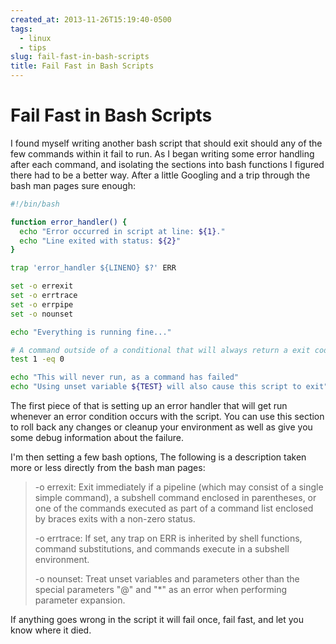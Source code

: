 ```yaml
---
created_at: 2013-11-26T15:19:40-0500
tags:
  - linux
  - tips
slug: fail-fast-in-bash-scripts
title: Fail Fast in Bash Scripts
---
```


# Fail Fast in Bash Scripts

I found myself writing another bash script that should exit should any of the
few commands within it fail to run. As I began writing some error handling
after each command, and isolating the sections into bash functions I figured
there had to be a better way. After a little Googling and a trip through the
bash man pages sure enough:

```sh
#!/bin/bash

function error_handler() {
  echo "Error occurred in script at line: ${1}."
  echo "Line exited with status: ${2}"
}

trap 'error_handler ${LINENO} $?' ERR

set -o errexit
set -o errtrace
set -o errpipe
set -o nounset

echo "Everything is running fine..."

# A command outside of a conditional that will always return a exit code of 1
test 1 -eq 0

echo "This will never run, as a command has failed"
echo "Using unset variable ${TEST} will also cause this script to exit"
```

The first piece of that is setting up an error handler that will get run
whenever an error condition occurs with the script. You can use this section to
roll back any changes or cleanup your environment as well as give you some
debug information about the failure.

I'm then setting a few bash options, The following is a description taken more
or less directly from the bash man pages:

> -o errexit: Exit immediately if a pipeline (which may consist of a single
> simple command), a subshell command enclosed in parentheses, or one of the
> commands executed as part of a command list enclosed by braces exits with a
> non-zero status.
>
> -o errtrace: If set, any trap on ERR is inherited by shell functions, command
> substitutions, and commands execute in a subshell environment.
>
> -o nounset: Treat unset variables and parameters other than the special
> parameters "@" and "*" as an error when performing parameter expansion.

If anything goes wrong in the script it will fail once, fail fast, and let you
know where it died.

